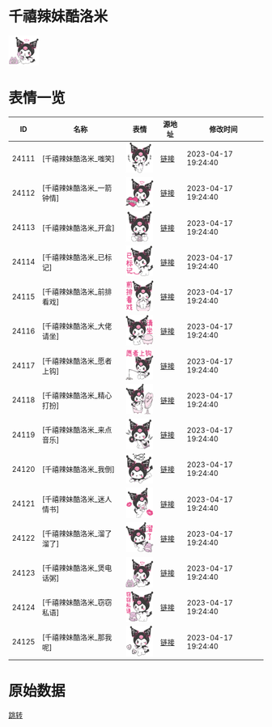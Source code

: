 # 千禧辣妹酷洛米

<img src="./cover.png" height="60" alt="cover" />

# 表情一览

|ID|名称|表情|源地址|修改时间|
|----|----|----|----|----|
|24111|[千禧辣妹酷洛米_嗤笑]|<img src="./pic/024111_%5B千禧辣妹酷洛米_嗤笑%5D.png" height="60" alt="嗤笑"/>|[链接](https://i0.hdslb.com/bfs/garb/61aa3f7809d1ac44a780deff9d3a61faad5185e0.png)|2023-04-17 19:24:40|
|24112|[千禧辣妹酷洛米_一箭钟情]|<img src="./pic/024112_%5B千禧辣妹酷洛米_一箭钟情%5D.png" height="60" alt="一箭钟情"/>|[链接](https://i0.hdslb.com/bfs/garb/2c589e2be1472186b69ab4f4085e4e32d4835acf.png)|2023-04-17 19:24:40|
|24113|[千禧辣妹酷洛米_开盒]|<img src="./pic/024113_%5B千禧辣妹酷洛米_开盒%5D.png" height="60" alt="开盒"/>|[链接](https://i0.hdslb.com/bfs/garb/714b53c2d28350b179dab410fe66be427074a8e7.png)|2023-04-17 19:24:40|
|24114|[千禧辣妹酷洛米_已标记]|<img src="./pic/024114_%5B千禧辣妹酷洛米_已标记%5D.png" height="60" alt="已标记"/>|[链接](https://i0.hdslb.com/bfs/garb/f9862a047fd09b8e46b5b6e5290843c0e06d06b9.png)|2023-04-17 19:24:40|
|24115|[千禧辣妹酷洛米_前排看戏]|<img src="./pic/024115_%5B千禧辣妹酷洛米_前排看戏%5D.png" height="60" alt="前排看戏"/>|[链接](https://i0.hdslb.com/bfs/garb/74d91c0561ecc45fec26b513bff7d7150deea40e.png)|2023-04-17 19:24:40|
|24116|[千禧辣妹酷洛米_大佬请坐]|<img src="./pic/024116_%5B千禧辣妹酷洛米_大佬请坐%5D.png" height="60" alt="大佬请坐"/>|[链接](https://i0.hdslb.com/bfs/garb/5cb42dd8c8c58b41aac58e52fd0c91b4ea8b6399.png)|2023-04-17 19:24:40|
|24117|[千禧辣妹酷洛米_愿者上钩]|<img src="./pic/024117_%5B千禧辣妹酷洛米_愿者上钩%5D.png" height="60" alt="愿者上钩"/>|[链接](https://i0.hdslb.com/bfs/garb/3d7a6a67c9d1e17dcb84471630fb7d471d16716b.png)|2023-04-17 19:24:40|
|24118|[千禧辣妹酷洛米_精心打扮]|<img src="./pic/024118_%5B千禧辣妹酷洛米_精心打扮%5D.png" height="60" alt="精心打扮"/>|[链接](https://i0.hdslb.com/bfs/garb/146fe85043e5935baf6c1d6882fd717ac14c8e01.png)|2023-04-17 19:24:40|
|24119|[千禧辣妹酷洛米_来点音乐]|<img src="./pic/024119_%5B千禧辣妹酷洛米_来点音乐%5D.png" height="60" alt="来点音乐"/>|[链接](https://i0.hdslb.com/bfs/garb/a8966757fd3ee20ffa8de04d70fb511f4fea4f10.png)|2023-04-17 19:24:40|
|24120|[千禧辣妹酷洛米_我倒]|<img src="./pic/024120_%5B千禧辣妹酷洛米_我倒%5D.png" height="60" alt="我倒"/>|[链接](https://i0.hdslb.com/bfs/garb/b19b7ec4595354fab5f33a04c7e77375a8e21c8c.png)|2023-04-17 19:24:40|
|24121|[千禧辣妹酷洛米_迷人情书]|<img src="./pic/024121_%5B千禧辣妹酷洛米_迷人情书%5D.png" height="60" alt="迷人情书"/>|[链接](https://i0.hdslb.com/bfs/garb/6f5e6429de0ba58810e6d5f0746866cef3edb754.png)|2023-04-17 19:24:40|
|24122|[千禧辣妹酷洛米_溜了溜了]|<img src="./pic/024122_%5B千禧辣妹酷洛米_溜了溜了%5D.png" height="60" alt="溜了溜了"/>|[链接](https://i0.hdslb.com/bfs/garb/b0a447258ebb1241b7bb5f815759c0f249e7c6f6.png)|2023-04-17 19:24:40|
|24123|[千禧辣妹酷洛米_煲电话粥]|<img src="./pic/024123_%5B千禧辣妹酷洛米_煲电话粥%5D.png" height="60" alt="煲电话粥"/>|[链接](https://i0.hdslb.com/bfs/garb/b9620d4acda3a3981bd324c1d07a0cf6158e0e7d.png)|2023-04-17 19:24:40|
|24124|[千禧辣妹酷洛米_窃窃私语]|<img src="./pic/024124_%5B千禧辣妹酷洛米_窃窃私语%5D.png" height="60" alt="窃窃私语"/>|[链接](https://i0.hdslb.com/bfs/garb/a8e9b8c8544e4536278170a154d32ddc3601fa35.png)|2023-04-17 19:24:40|
|24125|[千禧辣妹酷洛米_那我呢]|<img src="./pic/024125_%5B千禧辣妹酷洛米_那我呢%5D.png" height="60" alt="那我呢"/>|[链接](https://i0.hdslb.com/bfs/garb/65a3a3543d9787711c109dbf2c24fcb4291ef695.png)|2023-04-17 19:24:40|

# 原始数据

[跳转](./raw.json)

